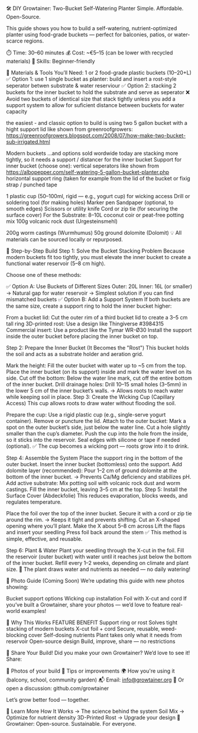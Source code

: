 🛠️ DIY Growtainer: Two-Bucket Self-Watering Planter
Simple. Affordable. Open-Source.

This guide shows you how to build a self-watering, nutrient-optimized planter using food-grade buckets — perfect for balconies, patios, or water-scarce regions.

⏱️ Time: 30–60 minutes
💰 Cost: ~€5–15 (can be lower with recycled materials)
🔧 Skills: Beginner-friendly

🧰 Materials & Tools
You’ll Need:
1 or 2 food-grade plastic buckets (10–20+L)
✅ Option 1: use 1 single bucket as planter: build and insert a rost-style seperator betwen substrate & water reserviour
✅ Option 2: stacking 2 buckets for the inner bucket to hold the substrate and serve as seperator 
❌ Avoid two buckets of identical size that stack tightly unless you add a support system to allow for suficient distance between buckets for water capacity

the easiest - and classic option to build is using two 5 gallon bucket with a hight support lid like shown from greenroofgrowers: https://greenroofgrowers.blogspot.com/2008/07/how-make-two-bucket-sub-irrigated.html

Modern buckets ...and options sold wordwide today are stacking more tightly, so it needs a support / distancer for the inner bucket
Support for inner bucket (choose one):
vertical seperators like shown from https://albopepper.com/self-watering-5-gallon-bucket-planter.php
horizontal support ring (taken for example from the lid of the bucket or fixig strap / punched tape


1 plastic cup (50–100ml, rigid — e.g., yogurt cup) for wicking access
Drill or soldering tool (for making holes)
Marker pen
Sandpaper (optional, to smooth edges)
Scissors or utility knife
Cord or zip tie (for securing the surface cover)
For the Substrate:
8–10L coconut coir or peat-free potting mix
100g volcanic rock dust (Urgesteinsmehl)

200g worm castings (Wurmhumus)
50g ground dolomite (Dolomit)
💡 All materials can be sourced locally or repurposed. 

🔧 Step-by-Step Build
Step 1: Solve the Bucket Stacking Problem
Because modern buckets fit too tightly, you must elevate the inner bucket to create a functional water reservoir (5–8 cm high).

Choose one of these methods:

✅ Option A: Use Buckets of Different Sizes
Outer: 20L
Inner: 16L (or smaller)
→ Natural gap for water reservoir
→ Simplest solution if you can find mismatched buckets
✅ Option B: Add a Support System
If both buckets are the same size, create a support ring to hold the inner bucket higher:

From a bucket lid: Cut the outer rim of a third bucket lid to create a 3–5 cm tall ring
3D-printed rost: Use a design like Thingiverse #3984315
Commercial insert: Use a product like the Tymar WR-Ø30
Install the support inside the outer bucket before placing the inner bucket on top.

Step 2: Prepare the Inner Bucket (It Becomes the "Rost")
This bucket holds the soil and acts as a substrate holder and aeration grid.

Mark the height:
Fill the outer bucket with water up to ~5 cm from the top.
Place the inner bucket (on its support) inside and mark the water level on its side.
Cut off the bottom:
Below the water line mark, cut off the entire bottom of the inner bucket.
Drill drainage holes:
Drill 10–15 small holes (3–5mm) in the lower 5 cm of the inner bucket’s walls.
→ Allows roots to reach water while keeping soil in place.
Step 3: Create the Wicking Cup (Capillary Access)
This cup allows roots to draw water without flooding the soil.

Prepare the cup:
Use a rigid plastic cup (e.g., single-serve yogurt container).
Remove or puncture the lid.
Attach to the outer bucket:
Mark a spot on the outer bucket’s side, just below the water line.
Cut a hole slightly smaller than the cup’s diameter.
Push the cup into the hole from the inside, so it sticks into the reservoir.
Seal edges with silicone or tape if needed (optional).
✅ The cup becomes a wicking port — roots grow into it to drink. 

Step 4: Assemble the System
Place the support ring in the bottom of the outer bucket.
Insert the inner bucket (bottomless) onto the support.
Add dolomite layer (recommended):
Pour 1–2 cm of ground dolomite at the bottom of the inner bucket.
→ Prevents Ca/Mg deficiency and stabilizes pH.
Add active substrate:
Mix potting soil with volcanic rock dust and worm castings.
Fill the inner bucket, leaving 3–5 cm at the top.
Step 5: Install the Surface Cover (Abdeckfolie)
This reduces evaporation, blocks weeds, and regulates temperature.

Place the foil over the top of the inner bucket.
Secure it with a cord or zip tie around the rim.
→ Keeps it tight and prevents shifting.
Cut an X-shaped opening where you’ll plant.
Make the X about 5–8 cm across
Lift the flaps and insert your seedling
Press foil back around the stem
✅ This method is simple, effective, and reusable. 

Step 6: Plant & Water
Plant your seedling through the X-cut in the foil.
Fill the reservoir (outer bucket) with water until it reaches just below the bottom of the inner bucket.
Refill every 1–2 weeks, depending on climate and plant size.
🌱 The plant draws water and nutrients as needed — no daily watering! 

📸 Photo Guide (Coming Soon)
We’re updating this guide with new photos showing:

Bucket support options
Wicking cup installation
Foil with X-cut and cord
If you’ve built a Growtainer, share your photos — we’d love to feature real-world examples!

🌱 Why This Works
FEATURE
BENEFIT
Support ring or rost
Solves tight stacking of modern buckets
X-cut foil + cord
Secure, reusable, weed-blocking cover
Self-dosing nutrients
Plant takes only what it needs from reservoir
Open-source design
Build, improve, share — no restrictions

🤝 Share Your Build!
Did you make your own Growtainer?
We’d love to see it! Share:

📸 Photos of your build
📝 Tips or improvements
🌍 How you're using it (balcony, school, community garden)
📬 Email: info@growtainer.org
🐙 Or open a discussion: github.com/growtainer

Let’s grow better food — together.

📎 Learn More
How It Works → The science behind the system
Soil Mix → Optimize for nutrient density
3D-Printed Rost → Upgrade your design
🌱 Growtainer: Open-source. Sustainable. For everyone.
